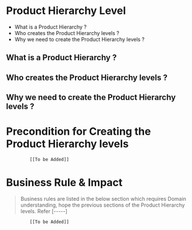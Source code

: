 # Product Hierarchy Level 

* What is a Product Hierarchy ?
* Who creates the Product Hierarchy levels ?
* Why we need to create the Product Hierarchy levels ? 


## What is a Product Hierarchy ?

## Who creates the Product Hierarchy levels ?

## Why we need to create the Product Hierarchy levels ? 


# Precondition for Creating the Product Hierarchy levels 




             [[To be Added]]
 




# Business Rule & Impact 

> Business rules are listed in the below section which requires Domain understanding, hope the previous sections of the Product Hierarchy levels. Refer [-----]


             [[To be Added]]
 


